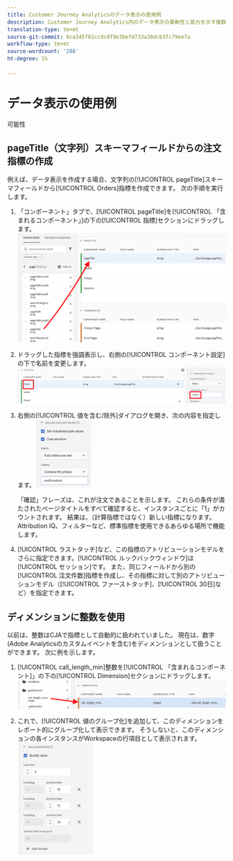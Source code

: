 ```yaml
---
title: Customer Journey Analyticsのデータ表示の使用例
description: Customer Journey Analytics内のデータ表示の柔軟性と能力を示す複数の使用例
translation-type: tm+mt
source-git-commit: 6ca345f61ccdcdf9e3befd733a30dcb3fc79ee7a
workflow-type: tm+mt
source-wordcount: '288'
ht-degree: 1%

---
```



# データ表示の使用例

可能性

## pageTitle（文字列）スキーマフィールドからの注文指標の作成

例えば、データ表示を作成する場合、文字列の[!UICONTROL pageTitle]スキーマフィールドから[!UICONTROL Orders]指標を作成できます。 次の手順を実行します。

1. 「コンポーネント」タブで、[!UICONTROL pageTitle]を[!UICONTROL 「含まれるコンポーネント」]の下の[!UICONTROL 指標]セクションにドラッグします。
   ![](assets/use-case1a.png)
1. ドラッグした指標を強調表示し、右側の[!UICONTROL コンポーネント設定]の下で名前を変更します。
   ![](assets/orders.png)
1. 右側の[!UICONTROL 値を含む/除外]ダイアログを開き、次の内容を指定します。
   ![](assets/orders2.png)

   「確認」フレーズは、これが注文であることを示します。 これらの条件が満たされたページタイトルをすべて確認すると、インスタンスごとに「1」がカウントされます。 結果は、（計算指標ではなく）新しい指標になります。 Attribution IQ、フィルターなど、標準指標を使用できるあらゆる場所で機能します。
1. [!UICONTROL ラストタッチ]など、この指標のアトリビューションモデルをさらに指定できます。[!UICONTROL ルックバックウィンドウ]は[!UICONTROL セッション]です。
また、同じフィールドから別の[!UICONTROL 注文件数]指標を作成し、その指標に対して別のアトリビューションモデル（[!UICONTROL ファーストタッチ]、[!UICONTROL 30日]など）を指定できます。

## ディメンションに整数を使用

以前は、整数はCJAで指標として自動的に扱われていました。 現在は、数字(Adobe Analyticsのカスタムイベントを含む)をディメンションとして扱うことができます。 次に例を示します。

1. [!UICONTROL call_length_min]整数を[!UICONTROL 「含まれるコンポーネント]」の下の[!UICONTROL Dimension]セクションにドラッグします。
   ![](assets/integers.png)

1. これで、[!UICONTROL 値のグループ化]を追加して、このディメンションをレポート的にグループ化して表示できます。 そうしないと、このディメンションの各インスタンスがWorkspaceの行項目として表示されます。
   ![](assets/bucketing.png)
